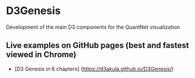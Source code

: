 # D3Genesis
Development of the main D3 components for the QuantNet visualization

## Live examples on GitHub pages (best and fastest viewed in Chrome)
- [D3 Genesis in 6 chapters] (https://d3akula.github.io/D3Genesis/)
